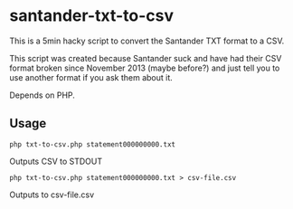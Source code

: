 santander-txt-to-csv
====================

This is a 5min hacky script to convert the Santander TXT format to a CSV.

This script was created because Santander suck and have had their CSV format broken since November 2013 (maybe before?) and just tell you to use another format if you ask them about it.

Depends on PHP.

Usage
-----

```Shell
php txt-to-csv.php statement000000000.txt
```

Outputs CSV to STDOUT

```Shell
php txt-to-csv.php statement000000000.txt > csv-file.csv
```

Outputs to csv-file.csv
